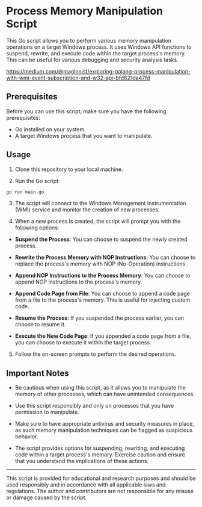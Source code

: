 # Process Memory Manipulation Script

This Go script allows you to perform various memory manipulation operations on a target Windows process. It uses Windows API functions to suspend, rewrite, and execute code within the target process's memory. This can be useful for various debugging and security analysis tasks.

https://medium.com/@maginnist/exploring-golang-process-manipulation-with-wmi-event-subscription-and-w32-api-bfd621da47fd

## Prerequisites

Before you can use this script, make sure you have the following prerequisites:

- Go installed on your system.
- A target Windows process that you want to manipulate.

## Usage

1. Clone this repository to your local machine.

2. Run the Go script:

```bash
go run main.go
```

3. The script will connect to the Windows Management Instrumentation (WMI) service and monitor the creation of new processes.

4. When a new process is created, the script will prompt you with the following options:

- **Suspend the Process**: You can choose to suspend the newly created process.

- **Rewrite the Process Memory with NOP Instructions**: You can choose to replace the process's memory with NOP (No-Operation) instructions.

- **Append NOP Instructions to the Process Memory**: You can choose to append NOP instructions to the process's memory.

- **Append Code Page from File**: You can choose to append a code page from a file to the process's memory. This is useful for injecting custom code.

- **Resume the Process**: If you suspended the process earlier, you can choose to resume it.

- **Execute the New Code Page**: If you appended a code page from a file, you can choose to execute it within the target process.

5. Follow the on-screen prompts to perform the desired operations.

## Important Notes

- Be cautious when using this script, as it allows you to manipulate the memory of other processes, which can have unintended consequences.

- Use this script responsibly and only on processes that you have permission to manipulate.

- Make sure to have appropriate antivirus and security measures in place, as such memory manipulation techniques can be flagged as suspicious behavior.

- The script provides options for suspending, rewriting, and executing code within a target process's memory. Exercise caution and ensure that you understand the implications of these actions.

---

This script is provided for educational and research purposes and should be used responsibly and in accordance with all applicable laws and regulations. The author and contributors are not responsible for any misuse or damage caused by the script.
